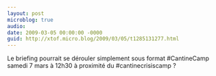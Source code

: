 ```yaml
---
layout: post
microblog: true
audio: 
date: 2009-03-05 00:00:00 -0000
guid: http://xtof.micro.blog/2009/03/05/t1285131277.html
---
```

Le briefing pourrait se dérouler simplement sous format #CantineCamp samedi 7 mars à 12h30 à proximité du #cantinecrisiscamp ?

